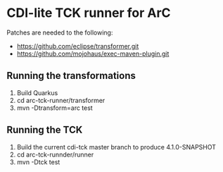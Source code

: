 # CDI-lite TCK runner for ArC

Patches are needed to the following:
* https://github.com/eclipse/transformer.git
* https://github.com/mojohaus/exec-maven-plugin.git


## Running the transformations

1. Build Quarkus
2. cd arc-tck-runner/transformer
3. mvn -Dtransform=arc test


## Running the TCK

1. Build the current cdi-tck master branch to produce 4.1.0-SNAPSHOT
2. cd arc-tck-runnder/runner
3. mvn -Dtck test